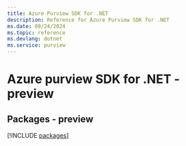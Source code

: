 ```yaml
---
title: Azure Purview SDK for .NET
description: Reference for Azure Purview SDK for .NET
ms.date: 09/24/2024
ms.topic: reference
ms.devlang: dotnet
ms.service: purview
---
```

# Azure purview SDK for .NET - preview
## Packages - preview
[!INCLUDE [packages](purview-index.md)]